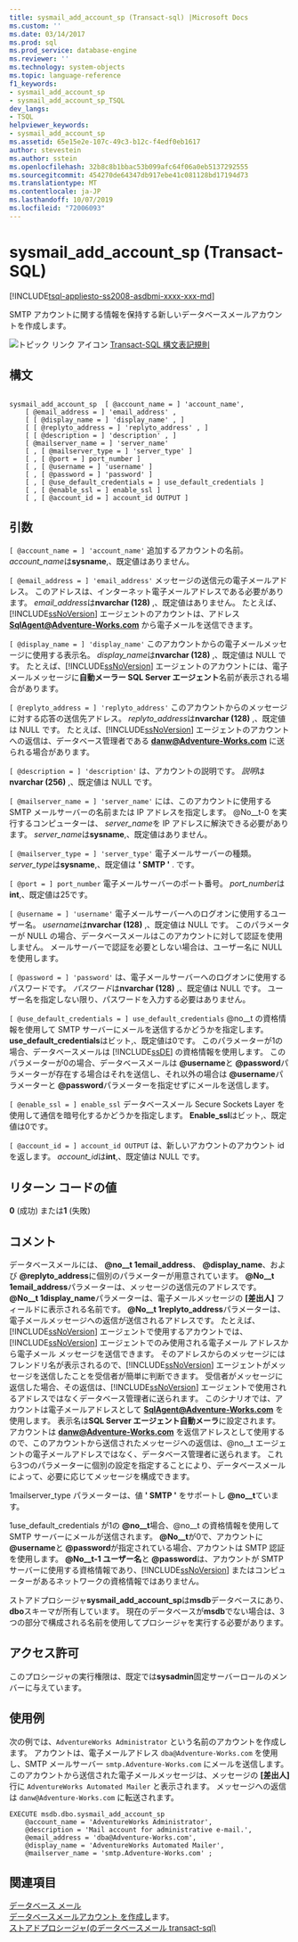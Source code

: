 ```yaml
---
title: sysmail_add_account_sp (Transact-sql) |Microsoft Docs
ms.custom: ''
ms.date: 03/14/2017
ms.prod: sql
ms.prod_service: database-engine
ms.reviewer: ''
ms.technology: system-objects
ms.topic: language-reference
f1_keywords:
- sysmail_add_account_sp
- sysmail_add_account_sp_TSQL
dev_langs:
- TSQL
helpviewer_keywords:
- sysmail_add_account_sp
ms.assetid: 65e15e2e-107c-49c3-b12c-f4edf0eb1617
author: stevestein
ms.author: sstein
ms.openlocfilehash: 32b8c8b1bbac53b099afc64f06a0eb5137292555
ms.sourcegitcommit: 454270de64347db917ebe41c081128bd17194d73
ms.translationtype: MT
ms.contentlocale: ja-JP
ms.lasthandoff: 10/07/2019
ms.locfileid: "72006093"
---
```

# <a name="sysmail_add_account_sp-transact-sql"></a>sysmail_add_account_sp (Transact-SQL)
[!INCLUDE[tsql-appliesto-ss2008-asdbmi-xxxx-xxx-md](../../includes/tsql-appliesto-ss2008-asdbmi-xxxx-xxx-md.md)]

  SMTP アカウントに関する情報を保持する新しいデータベースメールアカウントを作成します。  
  
 ![トピック リンク アイコン](../../database-engine/configure-windows/media/topic-link.gif "トピック リンク アイコン") [Transact-SQL 構文表記規則](../../t-sql/language-elements/transact-sql-syntax-conventions-transact-sql.md)  
  
## <a name="syntax"></a>構文  
  
```  
  
sysmail_add_account_sp  [ @account_name = ] 'account_name',  
    [ @email_address = ] 'email_address' ,  
    [ [ @display_name = ] 'display_name' , ]  
    [ [ @replyto_address = ] 'replyto_address' , ]  
    [ [ @description = ] 'description' , ]  
    [ @mailserver_name = ] 'server_name'   
    [ , [ @mailserver_type = ] 'server_type' ]  
    [ , [ @port = ] port_number ]  
    [ , [ @username = ] 'username' ]  
    [ , [ @password = ] 'password' ]  
    [ , [ @use_default_credentials = ] use_default_credentials ]  
    [ , [ @enable_ssl = ] enable_ssl ]  
    [ , [ @account_id = ] account_id OUTPUT ]  
```  
  
## <a name="arguments"></a>引数  
`[ @account_name = ] 'account_name'` 追加するアカウントの名前。 *account_name*は**sysname**,、既定値はありません。  
  
`[ @email_address = ] 'email_address'` メッセージの送信元の電子メールアドレス。 このアドレスは、インターネット電子メールアドレスである必要があります。 *email_address*は**nvarchar (128)** ,、既定値はありません。 たとえば、[!INCLUDE[ssNoVersion](../../includes/ssnoversion-md.md)] エージェントのアカウントは、アドレス **SqlAgent@Adventure-Works.com** から電子メールを送信できます。  
  
`[ @display_name = ] 'display_name'` このアカウントからの電子メールメッセージに使用する表示名。 *display_name*は**nvarchar (128)** ,、既定値は NULL です。 たとえば、[!INCLUDE[ssNoVersion](../../includes/ssnoversion-md.md)] エージェントのアカウントには、電子メールメッセージに**自動メーラー SQL Server エージェント**名前が表示される場合があります。  
  
`[ @replyto_address = ] 'replyto_address'` このアカウントからのメッセージに対する応答の送信先アドレス。 *replyto_address*は**nvarchar (128)** ,、既定値は NULL です。 たとえば、[!INCLUDE[ssNoVersion](../../includes/ssnoversion-md.md)] エージェントのアカウントへの返信は、データベース管理者である **danw@Adventure-Works.com** に送られる場合があります。  
  
`[ @description = ] 'description'` は、アカウントの説明です。 *説明*は**nvarchar (256)** ,、既定値は NULL です。  
  
`[ @mailserver_name = ] 'server_name'` には、このアカウントに使用する SMTP メールサーバーの名前または IP アドレスを指定します。 @No__t-0 を実行するコンピューターは、 *server_name*を IP アドレスに解決できる必要があります。 *server_name*は**sysname**,、既定値はありません。  
  
`[ @mailserver_type = ] 'server_type'` 電子メールサーバーの種類。 *server_type*は**sysname**,、既定値は **' SMTP '** . です。  
  
`[ @port = ] port_number` 電子メールサーバーのポート番号。 *port_number*は**int**,、既定値は25です。  
  
`[ @username = ] 'username'` 電子メールサーバーへのログオンに使用するユーザー名。 *username*は**nvarchar (128)** ,、既定値は NULL です。 このパラメーターが NULL の場合、データベースメールはこのアカウントに対して認証を使用しません。 メールサーバーで認証を必要としない場合は、ユーザー名に NULL を使用します。  
  
`[ @password = ] 'password'` は、電子メールサーバーへのログオンに使用するパスワードです。 *パスワード*は**nvarchar (128)** ,、既定値は NULL です。 ユーザー名を指定しない限り、パスワードを入力する必要はありません。  
  
`[ @use_default_credentials = ] use_default_credentials` @no__t の資格情報を使用して SMTP サーバーにメールを送信するかどうかを指定します。 **use_default_credentials**はビット,、既定値は0です。 このパラメーターが1の場合、データベースメールは [!INCLUDE[ssDE](../../includes/ssde-md.md)] の資格情報を使用します。 このパラメーターが0の場合、データベースメールは **\@username**と **\@password**パラメーターが存在する場合はそれを送信し、それ以外の場合は **\@username**パラメーターと **\@password**パラメーターを指定せずにメールを送信します。  
  
`[ @enable_ssl = ] enable_ssl` データベースメール Secure Sockets Layer を使用して通信を暗号化するかどうかを指定します。 **Enable_ssl**はビット,、既定値は0です。  
  
`[ @account_id = ] account_id OUTPUT` は、新しいアカウントのアカウント id を返します。 *account_id*は**int**,、既定値は NULL です。  
  
## <a name="return-code-values"></a>リターン コードの値  
 **0** (成功) または**1** (失敗)  
  
## <a name="remarks"></a>コメント  
 データベースメールには、 **@no__t 1email_address**、 **\@display_name**、および **\@replyto_address**に個別のパラメーターが用意されています。 **@No__t 1email_address**パラメーターは、メッセージの送信元のアドレスです。 **@No__t 1display_name**パラメーターは、電子メールメッセージの **[差出人]** フィールドに表示される名前です。 **@No__t 1replyto_address**パラメーターは、電子メールメッセージへの返信が送信されるアドレスです。 たとえば、[!INCLUDE[ssNoVersion](../../includes/ssnoversion-md.md)] エージェントで使用するアカウントでは、[!INCLUDE[ssNoVersion](../../includes/ssnoversion-md.md)] エージェントでのみ使用される電子メール アドレスから電子メール メッセージを送信できます。 そのアドレスからのメッセージにはフレンドリ名が表示されるので、[!INCLUDE[ssNoVersion](../../includes/ssnoversion-md.md)] エージェントがメッセージを送信したことを受信者が簡単に判断できます。 受信者がメッセージに返信した場合、その返信は、[!INCLUDE[ssNoVersion](../../includes/ssnoversion-md.md)] エージェントで使用されるアドレスではなくデータベース管理者に送られます。 このシナリオでは、アカウントは電子メールアドレスとして **SqlAgent@Adventure-Works.com** を使用します。 表示名は**SQL Server エージェント自動メーラ**に設定されます。 アカウントは **danw@Adventure-Works.com** を返信アドレスとして使用するので、このアカウントから送信されたメッセージへの返信は、@no__t エージェントの電子メールアドレスではなく、データベース管理者に送られます。 これら3つのパラメーターに個別の設定を指定することにより、データベースメールによって、必要に応じてメッセージを構成できます。  
  
 1mailserver_type パラメーターは、値 **' SMTP '** をサポートし **@no__t**ています。  
  
 1use_default_credentials が1の **@no__t**場合、@no__t の資格情報を使用して SMTP サーバーにメールが送信されます。 **@No__t**が0で、アカウントに **\@username**と **\@password**が指定されている場合、アカウントは SMTP 認証を使用します。 **@No__t-1 ユーザー名**と **\@password**は、アカウントが SMTP サーバーに使用する資格情報であり、[!INCLUDE[ssNoVersion](../../includes/ssnoversion-md.md)] またはコンピューターがあるネットワークの資格情報ではありません。  
  
 ストアドプロシージャ**sysmail_add_account_sp**は**msdb**データベースにあり、 **dbo**スキーマが所有しています。 現在のデータベースが**msdb**でない場合は、3つの部分で構成される名前を使用してプロシージャを実行する必要があります。  
  
## <a name="permissions"></a>アクセス許可  
 このプロシージャの実行権限は、既定では**sysadmin**固定サーバーロールのメンバーに与えています。  
  
## <a name="examples"></a>使用例  
 次の例では、`AdventureWorks Administrator` という名前のアカウントを作成します。 アカウントは、電子メールアドレス `dba@Adventure-Works.com` を使用し、SMTP メールサーバー `smtp.Adventure-Works.com` にメールを送信します。 このアカウントから送信された電子メールメッセージは、メッセージの **[差出人]** 行に `AdventureWorks Automated Mailer` と表示されます。 メッセージへの返信は `danw@Adventure-Works.com` に転送されます。  
  
```  
EXECUTE msdb.dbo.sysmail_add_account_sp  
    @account_name = 'AdventureWorks Administrator',  
    @description = 'Mail account for administrative e-mail.',  
    @email_address = 'dba@Adventure-Works.com',  
    @display_name = 'AdventureWorks Automated Mailer',  
    @mailserver_name = 'smtp.Adventure-Works.com' ;  
```  
  
## <a name="see-also"></a>関連項目  
 [データベース メール](../../relational-databases/database-mail/database-mail.md)   
 [データベースメールアカウント   を作成し](../../relational-databases/database-mail/create-a-database-mail-account.md)ます。  
 [ストアドプロシージャ&#40;のデータベースメール transact-sql&#41;](../../relational-databases/system-stored-procedures/database-mail-stored-procedures-transact-sql.md)  
  
  
